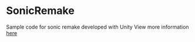 # SonicRemake
Sample code for sonic remake developed with Unity
View more information <a href="niksingh.net/sonic/test.html">here</a>

